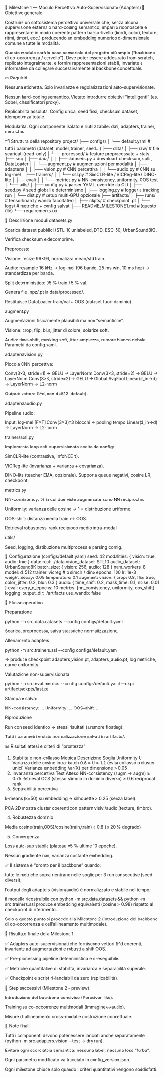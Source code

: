 🧠 Milestone 1 — Modulo Percettivo Auto-Supervisionato (Adapters)
📘 Obiettivo generale

Costruire un sottosistema percettivo universale che, senza alcuna supervisione esterna o hard-coding semantico,
impari a riconoscere e rappresentare in modo coerente pattern basso-livello (bordi, colori, texture, ritmi, timbri, ecc.)
producendo un embedding numerico d-dimensionale comune a tutte le modalità.

Questo modulo sarà la base sensoriale del progetto più ampio (“backbone di co-occorrenza / cervello”).
Deve poter essere addestrato from scratch, replicato integralmente, e fornire rappresentazioni
stabili, invariate e informative da collegare successivamente al backbone concettuale.

⚙️ Requisiti

Nessuna etichetta. Solo invarianze e regolarizzazioni auto-supervisionate.

Nessun hard-coding semantico. Vietato introdurre obiettivi “intelligenti” (es. Sobel, classificatori proxy).

Replicabilità assoluta. Config unica, seed fissi, checksum dataset, idempotenza totale.

Modularità. Ogni componente isolato e riutilizzabile: dati, adapters, trainer, metriche.

🗂️ Struttura della repository
project/
├── configs/
│   └── default.yaml                # tutti i parametri (dataset, model, trainer, seed…)
├── data/
│   ├── raw/                        # file scaricati (read-only)
│   └── processed/                  # feature preprocessate + stats
├── src/
│   ├── data/
│   │   ├── datasets.py             # download, checksum, split, DataLoader
│   │   └── augment.py              # augmentazioni per modalità
│   ├── adapters/
│   │   ├── vision.py               # CNN percettiva
│   │   └── audio.py                # CNN su log-mel
│   ├── trainers/
│   │   └── ssl.py                  # SimCLR-lite / VICReg-lite / DINO-lite
│   ├── eval/
│   │   └── metrics.py              # NN-consistency, uniformity, OOS test
│   └── utils/
│       ├── config.py               # parser YAML, override da CLI
│       ├── seed.py                 # seed globali e determinismo
│       ├── logging.py              # logger e tracking run
│       └── dist.py                 # setup multi-GPU opzionale
├── artifacts/
│   ├── runs/                       # tensorboard / wandb facoltativo
│   ├── ckpts/                      # checkpoint .pt
│   └── logs/                       # metriche + config salvati
├── README_MILESTONE1.md            # (questo file)
└── requirements.txt

🧩 Descrizione moduli
datasets.py

Scarica dataset pubblici (STL-10 unlabeled, DTD, ESC-50, UrbanSound8K).

Verifica checksum e decomprime.

Preprocess:

Visione: resize 96×96, normalizza mean/std train.

Audio: resample 16 kHz → log-mel (96 bande, 25 ms win, 10 ms hop) → standardizza per banda.

Split deterministico: 95 % train / 5 % val.

Genera file .npz/.pt in data/processed/.

Restituisce DataLoader train/val + OOS (dataset fuori dominio).

augment.py

Augmentazioni fisicamente plausibili ma non “semantiche”.

Visione: crop, flip, blur, jitter di colore, solarize soft.

Audio: time-shift, masking soft, jitter ampiezza, rumore bianco debole.
Parametri da config.yaml.

adapters/vision.py

Piccola CNN percettiva:

Conv(3×3, stride=1) → GELU → LayerNorm
Conv(3×3, stride=2) → GELU → LayerNorm
Conv(3×3, stride=2) → GELU → Global AvgPool
Linear(d_in→d) → LayerNorm → L2-norm


Output: vettore ℝ^d, con d=512 (default).

adapters/audio.py

Pipeline audio:

Input: log-mel [F×T]
Conv(3×3)×3 blocchi → pooling tempo
Linear(d_in→d) → LayerNorm → L2-norm

trainers/ssl.py

Implementa loop self-supervisionato scelto da config:

SimCLR-lite (contrastiva, InfoNCE τ).

VICReg-lite (invarianza + varianza + covarianza).

DINO-lite (teacher EMA, opzionale).
Supporta queue negativi, cosine LR, checkpoint.

metrics.py

NN-consistency: % in cui due viste augmentate sono NN reciproche.

Uniformity: varianza delle cosine → 1 = distribuzione uniforme.

OOS-shift: distanza media train ↔ OOS.

Retrieval robustness: rank reciproco medio intra-modal.

utils/

Seed, logging, distibuzione multiprocess e parsing config.

🧮 Configurazione (configs/default.yaml)
seed: 42
modalities: { vision: true, audio: true }
data:
  root: ./data
  vision_dataset: STL10
  audio_dataset: UrbanSound8K
  batch_size: { vision: 256, audio: 128 }
  num_workers: 8
model:
  d: 512
  trainer: vicreg    # o simclr / dino
  epochs: 100
  lr: 1e-3
  weight_decay: 0.05
  temperature: 0.1
  augment:
    vision: { crop: 0.8, flip: true, color_jitter: 0.2, blur: 0.3 }
    audio:  { time_shift: 0.2, mask_time: 0.1, noise: 0.01 }
eval:
  every_n_epochs: 10
  metrics: [nn_consistency, uniformity, oos_shift]
logging:
  output_dir: ./artifacts
  use_wandb: false

🚀 Flusso operativo

Preparazione

python -m src.data.datasets --config configs/default.yaml


Scarica, preprocessa, salva statistiche normalizzazione.

Allenamento adapters

python -m src.trainers.ssl --config configs/default.yaml


→ produce checkpoint adapters_vision.pt, adapters_audio.pt, log metriche, curve uniformity.

Valutazione non-supervisionata

python -m src.eval.metrics --config configs/default.yaml --ckpt artifacts/ckpts/last.pt


Stampa e salva:

NN-consistency: ...
Uniformity: ...
OOS-shift: ...


Riproduzione

Run con seed identico → stessi risultati (±rumore floating).

Tutti i parametri e stats normalizzazione salvati in artifacts/.

📊 Risultati attesi e criteri di “prontezza”
1. Stabilità e non-collasso
Metrica	Descrizione	Soglia
Uniformity U	Varianza delle cosine intra-batch	0.8 ≤ U ≤ 1.2 (evita collasso o cluster unici)
Varianza embedding	Var(X) per dimensione	> 0.05
2. Invarianza percettiva
Test	Atteso
NN-consistency (augm → augm)	≥ 0.75
Retrieval OOS (stesso stimolo in dominio diverso)	≥ 0.6 reciprocal rank
3. Separabilità percettiva

k-means (k=50) su embedding → silhouette > 0.25 (senza label).

PCA 2D mostra cluster coerenti con pattern visivi/audio (texture, timbro).

4. Robustezza dominio

Media cosine(train,OOS)/cosine(train,train) ≥ 0.8 (≤ 20 % degrado).

5. Convergenza

Loss auto-sup stabile (plateau ±5 % ultime 10 epoche).

Nessun gradiente nan, varianza costante embedding.

✅ Il sistema è “pronto per il backbone” quando:

tutte le metriche sopra rientrano nelle soglie per 3 run consecutive (seed diversi);

l’output degli adapters (vision/audio) è normalizzato e stabile nel tempo;

il modello ricostruibile con python -m src.data.datasets && python -m src.trainers.ssl
produce embedding equivalenti (cosine > 0.98) rispetto al checkpoint di riferimento.

Solo a questo punto si procede alla Milestone 2 (introduzione del backbone di co-occorrenza e dell’allineamento multimodale).

🧩 Risultato finale della Milestone 1

✅ Adapters auto-supervisionati che forniscono vettori ℝ^d coerenti, invariante ad augmentazioni e robusti a shift OOS.

✅ Pre-processing pipeline deterministica e ri-eseguibile.

✅ Metriche quantitative di stabilità, invarianza e separabilità superate.

✅ Checkpoint e script ri-lanciabili da zero (replicabilità).

📅 Step successivi (Milestone 2 – preview)

Introduzione del backbone condiviso (Perceiver-like).

Training su co-occorrenze multimodali (immagine↔audio).

Misure di allineamento cross-modal e costruzione concettuale.

🧭 Note finali

Tutti i componenti devono poter essere lanciati anche separatamente (python -m src.adapters.vision --test → dry run).

Evitare ogni scorciatoia semantica: nessuna label, nessuna loss “furba”.

Ogni parametro modificato va tracciato in config_version.json.

Ogni milestone chiude solo quando i criteri quantitativi vengono soddisfatti.
